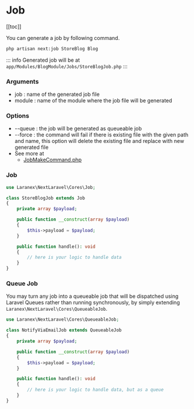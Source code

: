 # Job

[[toc]]

You can generate a job by following command.

```bash
php artisan next:job StoreBlog Blog
```
::: info
Generated job will be at `app/Modules/BlogModule/Jobs/StoreBlogJob.php`
:::
### Arguments

- job : name of the generated job file
- module : name of the module where the job file will be generated

### Options
- --queue : the job will be generated as queueable job
- --force : the command will fail if there is existing file with the given path and name, this option will delete the existing file and replace with new generated file
- See more at
  - [JobMakeCommand.php](https://github.com/laranex/next-laravel/blob/master/src/Commands/JobMakeCommand.php)

### Job
```php
use Laranex\NextLaravel\Cores\Job;

class StoreBlogJob extends Job
{
    private array $payload;

    public function __construct(array $payload)
    {
        $this->payload = $payload;
    }

    public function handle(): void
    {
        // here is your logic to handle data
    }
}
```

### Queue Job
You may turn any job into a queueable job that will be dispatched using Laravel Queues rather than running synchronously, 
by simply extending `Laranex\NextLaravel\Cores\QueueableJob`.
```php
use Laranex\NextLaravel\Cores\QueueableJob;

class NotifyViaEmailJob extends QueueableJob
{
    private array $payload;

    public function __construct(array $payload)
    {
        $this->payload = $payload;
    }

    public function handle(): void
    {
        // here is your logic to handle data, but as a queue
    }
}
```
